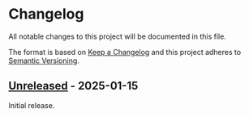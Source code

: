 # Changelog

All notable changes to this project will be documented in this file.

The format is based on [Keep a Changelog](http://keepachangelog.com/en/1.0.0/)
and this project adheres to [Semantic Versioning](http://semver.org/spec/v2.0.0.html).

## [Unreleased] - 2025-01-15

Initial release.


[Unreleased]: https://github.com/flet-dev/flet-charts/releases/tag/0.1.0